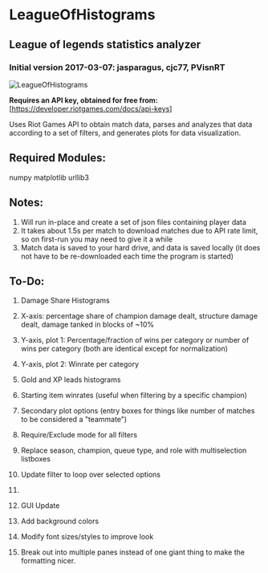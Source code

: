 # LeagueOfHistograms
## League of legends statistics analyzer
### Initial version 2017-03-07: jasparagus, cjc77, PVisnRT
![LeagueOfHistograms](https://github.com/jasparagus/LeagueOfHistograms/blob/master/icon.png "LeagueOfHistograms")

**Requires an API key, obtained for free from:**
[https://developer.riotgames.com/docs/api-keys]

Uses Riot Games API to obtain match data, parses and analyzes that data according to a set of filters, and generates plots for data visualization.


## Required Modules:
numpy
matplotlib
urllib3


## Notes:
1. Will run in-place and create a set of json files containing player data
2. It takes about 1.5s per match to download matches due to API rate limit, so on first-run you may need to give it a while
3. Match data is saved to your hard drive, and data is saved locally (it does not have to be re-downloaded each time the program is started)


## To-Do:
1. Damage Share Histograms
  1. X-axis: percentage share of champion damage dealt, structure damage dealt, damage tanked in blocks of ~10%
  2. Y-axis, plot 1: Percentage/fraction of wins per category or number of wins per category (both are identical except for normalization)
  3. Y-axis, plot 2:  Winrate per category

2. Gold and XP leads histograms
  
3. Starting item winrates (useful when filtering by a specific champion)

4. Secondary plot options (entry boxes for things like number of matches to be considered a "teammate")

5. Require/Exclude mode for all filters

6. Replace season, champion, queue type, and role with multiselection listboxes
  1. Update filter to loop over selected options
  2. 
  
7. GUI Update
  1. Add background colors
  2. Modify font sizes/styles to improve look
  3. Break out into multiple panes instead of one giant thing to make the formatting nicer.
